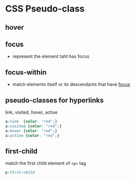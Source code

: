 # CSS Pseudo-class

## hover

## focus

- represent the element taht has focus

## focus-within

- match elements itself or its descendants that have [focus](#focus)

## pseudo-classes for hyperlinks

link, visited, hover, active

```css
a:link  {color: "red";}
a:visited {color: "red";}
a:hover {color: "red";}
a:active {color: "red";}
```

## first-child

match the first child element of `<p>` tag

```CSS
p:first-child
```
